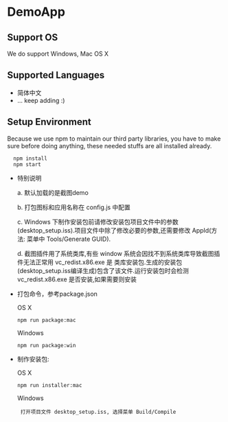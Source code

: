 # DemoApp

## Support OS

We do support Windows, Mac OS X

## Supported Languages

+ 简体中文
+ ... keep adding :)

## Setup Environment

Because we use npm to maintain our third party libraries, you have to make sure before doing anything, these needed stuffs are all installed already.

```
  npm install
  npm start
```
- 特别说明

  a. 默认加载的是截图demo
  
  b. 打包图标和应用名称在 config.js 中配置

  c. Windows 下制作安装包前请修改安装包项目文件中的参数(desktop_setup.iss).项目文件中除了修改必要的参数,还需要修改 AppId(方法: 菜单中 Tools/Generate GUID).

  d. 截图插件用了系统类库,有些 window 系统会因找不到系统类库导致截图插件无法正常用
  vc_redist.x86.exe 是 类库安装包.生成的安装包(desktop_setup.iss编译生成)包含了该文件.运行安装包时会检测vc_redist.x86.exe 是否安装,如果需要则安装

- 打包命令，参考package.json

    OS X

    ```
    npm run package:mac
    ```
    Windows

    ```
    npm run package:win
    ```

- 制作安装包:

    OS X

    ```
    npm run installer:mac
    ```
    Windows

    ```
     打开项目文件 desktop_setup.iss, 选择菜单 Build/Compile
    ```
